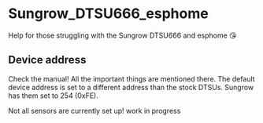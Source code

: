 # Sungrow_DTSU666_esphome
Help for those struggling with the Sungrow DTSU666 and esphome 😘

## Device address
Check the manual! All the important things are mentioned there. The default device address is set to a different address than the stock DTSUs. Sungrow has them set to 254 (0xFE).

Not all sensors are currently set up! work in progress

